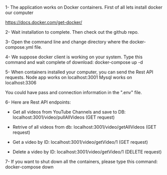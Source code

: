 1- The application works on Docker containers.
First of all lets install docker our computer

https://docs.docker.com/get-docker/

2- Wait installation to complete. Then check out the github repo.

3- Open the command line and change directory where the docker-compose.yml file.

4- We suppose docker client is working on your system. Type this command and wait complete of download:
docker-compose up -d

5- When containers installed your computer, you can send the Rest API requests.
Node app works on localhost:3001
Mysql works on localhost:3306

You could have pass and connection information in the ".env" file.

6- Here are Rest API endpoints:

- Get all videos from YouTube Channels and save to DB:
  localhost:3001/video/pullAllVideos (GET request)

- Retrive of all videos from db:
  localhost:3001/video/getAllVideos (GET request)

- Get a video by ID:
  localhost:3001/video/getVideo/1 (GET request)

- Delete a video by ID:
  localhost:3001/video/getVideo/1 (DELETE request)

7- If you want to shut down all the containers, please type this command:
docker-compose down
